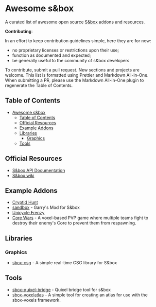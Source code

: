 # Awesome s&box

A curated list of awesome open source [S&box](https://sbox.facepunch.com/) addons and resources.

**Contributing**:

In an effort to keep contribution guidelines simple, here they are for now:

- no proprietary licenses or restrictions upon their use;
- function as documented and expected;
- be generally useful to the community of s&box developers

To contribute, submit a pull request. New sections and projects are welcome. This list is formatted using Prettier and Markdown All-in-One. When submitting a PR, please use the Markdown All-in-One plugin to regenerate the Table of Contents.

## Table of Contents

- [Awesome s&box](#awesome-sbox)
  - [Table of Contents](#table-of-contents)
  - [Official Resources](#official-resources)
  - [Example Addons](#example-addons)
  - [Libraries](#libraries)
    - [Graphics](#graphics)
  - [Tools](#tools)

## Official Resources

- [S&box API Documentation](https://asset.party/api/)
- [S&box wiki](https://wiki.facepunch.com/sbox/)

## Example Addons

- [Cryptid Hunt](https://github.com/Small-Fish-Dev/Cryptid-Hunt)
- [sandbox](https://github.com/Facepunch/sandbox) - Garry's Mod for S&box
- [Unicycle Frenzy](https://github.com/Facepunch/sbox-unicycle-frenzy)
- [Core Wars](https://github.com/Facepunch/sbox-corewars) - A voxel-based PVP game where multiple teams fight to destroy their enemy's Core to prevent them from respawning.

## Libraries

### Graphics

- [sbox-csg](https://github.com/Facepunch/sbox-csg) - A simple real-time CSG library for S&box

## Tools

- [sbox-quixel-bridge](https://github.com/xezno/sbox-quixel-bridge) - Quixel bridge tool for s&box
- [sbox-voxelatlas](https://github.com/Facepunch/sbox-voxelatlas) - A simple tool for creating an atlas for use with the sbox-voxels framework.

